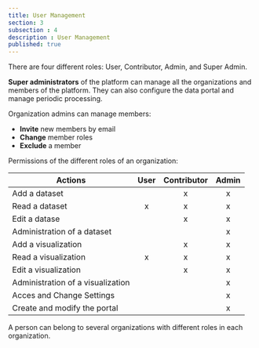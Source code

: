 ```yaml
---
title: User Management
section: 3
subsection : 4
description : User Management
published: true
---
```


There are four different roles: User, Contributor, Admin, and Super Admin.

**Super administrators** of the platform can manage all the organizations and members of the platform. They can also configure the data portal and manage periodic processing.

Organization admins can manage members:

* **Invite** new members by email
* **Change** member roles
* **Exclude** a member

<p>
</p>

Permissions of the different roles of an organization:

| Actions                              | User | Contributor | Admin |
|--------------------------------------|:-----------:|:------------:|:--------------:|
| Add a dataset            |             |       x      |        x       |
| Read a dataset          |      x      |       x      |        x       |
| Edit a datase     |             |       x      |        x       |
| Administration of a dataset  |             |              |        x       |
| Add a visualization            |             |       x      |        x       |
| Read a visualization         |      x      |       x      |        x       |
| Edit a visualization          |             |       x      |        x       |
| Administration of a visualization |             |              |        x       |
| Acces and Change Settings |             |              |        x       |
| Create and modify the portal |             |              |        x       |

A person can belong to several organizations with different roles in each organization.
